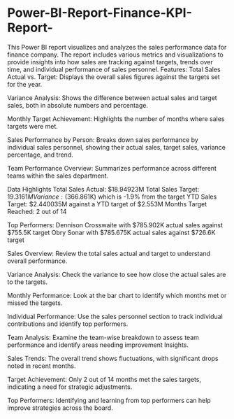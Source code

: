 # Power-BI-Report-Finance-KPI-Report-
This Power BI report visualizes and analyzes the sales performance data for finance company. The report includes various metrics and visualizations to provide insights into how sales are tracking against targets, trends over time, and individual performance of sales personnel.
Features:
Total Sales Actual vs. Target: Displays the overall sales figures against the targets set for the year.

Variance Analysis: Shows the difference between actual sales and target sales, both in absolute numbers and percentage.

Monthly Target Achievement: Highlights the number of months where sales targets were met.

Sales Performance by Person: Breaks down sales performance by individual sales personnel, showing their actual sales, target sales, variance percentage, and trend.

Team Performance Overview: Summarizes performance across different teams within the sales department.

Data Highlights
Total Sales Actual: $18.94923M
Total Sales Target: $19.3161M
Variance: ($366.861K) which is -1.9% from the target
YTD Sales Target: $2.440035M against a YTD target of $2.553M
Months Target Reached: 2 out of 14

Top Performers:
Dennison Crosswaite with $785.902K actual sales against $755.5K target
Obry Sonar with $785.675K actual sales against $726.6K target

Sales Overview: Review the total sales actual and target to understand overall performance.

Variance Analysis: Check the variance to see how close the actual sales are to the targets.

Monthly Performance: Look at the bar chart to identify which months met or missed the targets.

Individual Performance: Use the sales personnel section to track individual contributions and identify top performers.

Team Analysis: Examine the team-wise breakdown to assess team performance and identify areas needing improvement Insights.

Sales Trends: The overall trend shows fluctuations, with significant drops noted in recent months.

Target Achievement: Only 2 out of 14 months met the sales targets, indicating a need for strategic adjustments.

Top Performers: Identifying and learning from top performers can help improve strategies across the board.
